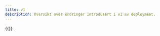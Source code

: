 ```yaml
---
title: v1
description: Oversikt over endringer introdusert i v1 av deployment.
---
```


{{<children>}}